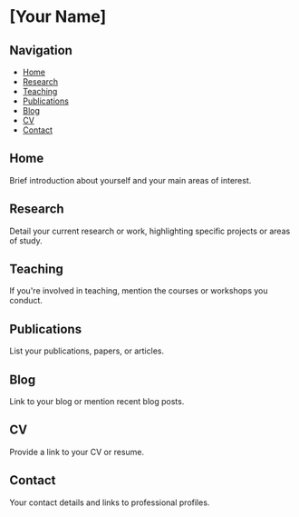 # [Your Name]

## Navigation
- [Home](#home)
- [Research](#research)
- [Teaching](#teaching)
- [Publications](#publications)
- [Blog](#blog)
- [CV](#cv)
- [Contact](#contact)

## Home
Brief introduction about yourself and your main areas of interest.

## Research
Detail your current research or work, highlighting specific projects or areas of study.

## Teaching
If you're involved in teaching, mention the courses or workshops you conduct.

## Publications
List your publications, papers, or articles.

## Blog
Link to your blog or mention recent blog posts.

## CV
Provide a link to your CV or resume.

## Contact
Your contact details and links to professional profiles.

